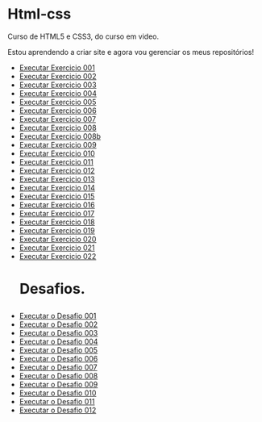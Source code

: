 # Html-css
 Curso de HTML5 e CSS3, do curso em video.

 Estou aprendendo a criar site e agora vou gerenciar os meus repositórios!


<ul>
<li><a href="https://kauelucena2k.github.io/html-css/exercicios/ex001/" target="_blank">Executar Exercicio 001</a></li>
<li><a href="https://kauelucena2k.github.io/html-css/exercicios/ex002/" target="_blank">Executar Exercicio 002</a></li>
<li><a href="https://kauelucena2k.github.io/html-css/exercicios/ex003/" target="_blank">Executar Exercicio 003</a></li>
<li><a href="https://kauelucena2k.github.io/html-css/exercicios/ex004/" target="_blank">Executar Exercicio 004</a></li>
<li><a href="https://kauelucena2k.github.io/html-css/exercicios/ex005/" target="_blank" >Executar Exercicio 005</a></li>
<li><a href="https://kauelucena2k.github.io/html-css/exercicios/ex006/" target="_blank">Executar Exercicio 006</a></li>
<li><a href="https://kauelucena2k.github.io/html-css/exercicios/ex007/" target="_blank">Executar Exercicio 007</a></li>
<li><a href="https://kauelucena2k.github.io/html-css/exercicios/ex008/" target="_blank">Executar Exercicio 008</a></li>
<li><a href="https://kauelucena2k.github.io/html-css/exercicios/ex008b/" target="_blank">Executar Exercicio 008b</a></li>
<li><a href="https://kauelucena2k.github.io/html-css/exercicios/ex009/" target="_blank">Executar Exercicio 009</a></li>
<li><a href="https://kauelucena2k.github.io/html-css/exercicios/ex010/" target="_blank">Executar Exercicio 010</a></li>
<li><a href="https://kauelucena2k.github.io/html-css/exercicios/ex011/" target="_blank">Executar Exercicio 011</a></li>
<li><a href="https://kauelucena2k.github.io/html-css/exercicios/ex012/" target="_blank">Executar Exercicio 012</a></li>
<li><a href="https://kauelucena2k.github.io/html-css/exercicios/ex013/" target="_blank">Executar Exercicio 013</a></li>
<li><a href="https://kauelucena2k.github.io/html-css/exercicios/ex014/" target="_blank">Executar Exercicio 014</a></li>
<li><a href="https://kauelucena2k.github.io/html-css/exercicios/ex015/" target="_blank">Executar Exercicio 015</a></li>
<li><a href="https://kauelucena2k.github.io/html-css/exercicios/ex016/" target="_blank">Executar Exercicio 016</a></li>
<li><a href="https://kauelucena2k.github.io/html-css/exercicios/ex017/" target="_blank">Executar Exercicio 017</a></li>
<li><a href="https://kauelucena2k.github.io/html-css/exercicios/ex018/" target="_blank">Executar Exercicio 018</a></li>
<li><a href="https://kauelucena2k.github.io/html-css/exercicios/ex019/" target="_blank">Executar Exercicio 019</a></li>
<li><a href="https://kauelucena2k.github.io/html-css/exercicios/ex020/" target="_blank">Executar Exercicio 020</a></li>
<li><a href="https://kauelucena2k.github.io/html-css/exercicios/ex021/" target="_blank">Executar Exercicio 021</a></li>
<li><a href="https://kauelucena2k.github.io/html-css/exercicios/ex022/index" target="_blank">Executar Exercicio 022</a></li>
</ul>
<ul> <h1>
    <p> Desafios.</p>
</h1>
<li><a href="https://kauelucena2k.github.io/html-css/desafios/d001/" target="_blank">Executar o Desafio 001</a></li>
<li><a href="https://kauelucena2k.github.io/html-css/desafios/d002/" target="_blank">Executar o Desafio 002</a></li>
<li><a href="https://kauelucena2k.github.io/html-css/desafios/d003/" target="_blank">Executar o Desafio 003</a></li>
<li><a href="https://kauelucena2k.github.io/html-css/desafios/d004/" target="_blank">Executar o Desafio 004</a></li>
<li><a href="https://kauelucena2k.github.io/html-css/desafios/d005/" target="_blank">Executar o Desafio 005</a></li>
<li><a href="https://kauelucena2k.github.io/html-css/desafios/d006/" target="_blank">Executar o Desafio 006</a></li>
<li><a href="https://kauelucena2k.github.io/html-css/desafios/d007/" target="_blank">Executar o Desafio 007</a></li>
<li><a href="https://kauelucena2k.github.io/html-css/desafios/d008/" target="_blank">Executar o Desafio 008</a></li>
<li><a href="https://kauelucena2k.github.io/html-css/desafios/d009/" target="_blank">Executar o Desafio 009</a></li>
<li><a href="https://kauelucena2k.github.io/html-css/desafios/d010/" target="_blank">Executar o Desafio 010</a></li>
<li><a href="https://kauelucena2k.github.io/html-css/desafios/d011/" target="_blank">Executar o Desafio 011</a></li>
<li><a href="https://kauelucena2k.github.io/html-css/desafios/d012/" target="_blank">Executar o Desafio 012</a></li>

</ul>

